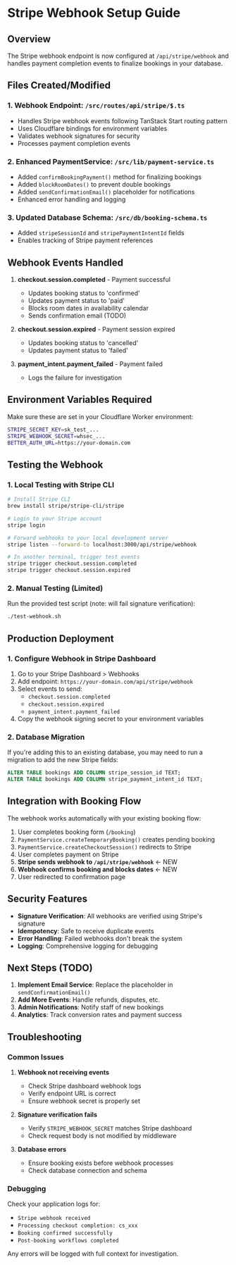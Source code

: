# Stripe Webhook Setup Guide

## Overview

The Stripe webhook endpoint is now configured at `/api/stripe/webhook` and handles payment completion events to finalize bookings in your database.

## Files Created/Modified

### 1. Webhook Endpoint: `/src/routes/api/stripe/$.ts`
- Handles Stripe webhook events following TanStack Start routing pattern
- Uses Cloudflare bindings for environment variables
- Validates webhook signatures for security
- Processes payment completion events

### 2. Enhanced PaymentService: `/src/lib/payment-service.ts`
- Added `confirmBookingPayment()` method for finalizing bookings
- Added `blockRoomDates()` to prevent double bookings
- Added `sendConfirmationEmail()` placeholder for notifications
- Enhanced error handling and logging

### 3. Updated Database Schema: `/src/db/booking-schema.ts`
- Added `stripeSessionId` and `stripePaymentIntentId` fields
- Enables tracking of Stripe payment references

## Webhook Events Handled

1. **checkout.session.completed** - Payment successful
   - Updates booking status to 'confirmed'
   - Updates payment status to 'paid'
   - Blocks room dates in availability calendar
   - Sends confirmation email (TODO)

2. **checkout.session.expired** - Payment session expired
   - Updates booking status to 'cancelled'
   - Updates payment status to 'failed'

3. **payment_intent.payment_failed** - Payment failed
   - Logs the failure for investigation

## Environment Variables Required

Make sure these are set in your Cloudflare Worker environment:

```bash
STRIPE_SECRET_KEY=sk_test_...
STRIPE_WEBHOOK_SECRET=whsec_...
BETTER_AUTH_URL=https://your-domain.com
```

## Testing the Webhook

### 1. Local Testing with Stripe CLI

```bash
# Install Stripe CLI
brew install stripe/stripe-cli/stripe

# Login to your Stripe account
stripe login

# Forward webhooks to your local development server
stripe listen --forward-to localhost:3000/api/stripe/webhook

# In another terminal, trigger test events
stripe trigger checkout.session.completed
stripe trigger checkout.session.expired
```

### 2. Manual Testing (Limited)

Run the provided test script (note: will fail signature verification):

```bash
./test-webhook.sh
```

## Production Deployment

### 1. Configure Webhook in Stripe Dashboard

1. Go to your Stripe Dashboard > Webhooks
2. Add endpoint: `https://your-domain.com/api/stripe/webhook`
3. Select events to send:
   - `checkout.session.completed`
   - `checkout.session.expired`
   - `payment_intent.payment_failed`
4. Copy the webhook signing secret to your environment variables

### 2. Database Migration

If you're adding this to an existing database, you may need to run a migration to add the new Stripe fields:

```sql
ALTER TABLE bookings ADD COLUMN stripe_session_id TEXT;
ALTER TABLE bookings ADD COLUMN stripe_payment_intent_id TEXT;
```

## Integration with Booking Flow

The webhook works automatically with your existing booking flow:

1. User completes booking form (`/booking`)
2. `PaymentService.createTemporaryBooking()` creates pending booking
3. `PaymentService.createCheckoutSession()` redirects to Stripe
4. User completes payment on Stripe
5. **Stripe sends webhook to `/api/stripe/webhook`** ← NEW
6. **Webhook confirms booking and blocks dates** ← NEW
7. User redirected to confirmation page

## Security Features

- **Signature Verification**: All webhooks are verified using Stripe's signature
- **Idempotency**: Safe to receive duplicate events
- **Error Handling**: Failed webhooks don't break the system
- **Logging**: Comprehensive logging for debugging

## Next Steps (TODO)

1. **Implement Email Service**: Replace the placeholder in `sendConfirmationEmail()`
2. **Add More Events**: Handle refunds, disputes, etc.
3. **Admin Notifications**: Notify staff of new bookings
4. **Analytics**: Track conversion rates and payment success

## Troubleshooting

### Common Issues

1. **Webhook not receiving events**
   - Check Stripe dashboard webhook logs
   - Verify endpoint URL is correct
   - Ensure webhook secret is properly set

2. **Signature verification fails**
   - Verify `STRIPE_WEBHOOK_SECRET` matches Stripe dashboard
   - Check request body is not modified by middleware

3. **Database errors**
   - Ensure booking exists before webhook processes
   - Check database connection and schema

### Debugging

Check your application logs for:
- `Stripe webhook received`
- `Processing checkout completion: cs_xxx`
- `Booking confirmed successfully`
- `Post-booking workflows completed`

Any errors will be logged with full context for investigation.
